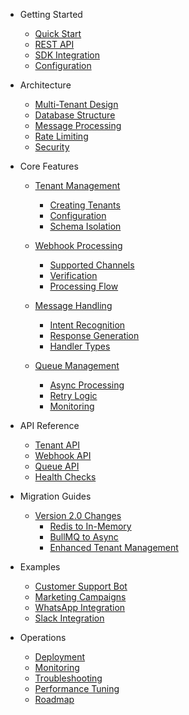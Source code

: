 - Getting Started

  - [Quick Start](about/quickstart.md)
  - [REST API](about/rest-api.md)
  - [SDK Integration](about/sdk.md)
  - [Configuration](about/configuration.md)

- Architecture

  - [Multi-Tenant Design](architecture/multi-tenant.md)
  - [Database Structure](architecture/database.md)
  - [Message Processing](architecture/message-processing.md)
  - [Rate Limiting](architecture/rate-limiting.md)
  - [Security](architecture/security.md)

- Core Features

  - [Tenant Management](features/tenant-management.md)
    - [Creating Tenants](features/tenant-management.md#creating-tenants)
    - [Configuration](features/tenant-management.md#configuration)
    - [Schema Isolation](features/tenant-management.md#schema-isolation)

  - [Webhook Processing](features/webhook-processing.md)
    - [Supported Channels](features/webhook-processing.md#channels)
    - [Verification](features/webhook-processing.md#verification)
    - [Processing Flow](features/webhook-processing.md#flow)

  - [Message Handling](features/message-handling.md)
    - [Intent Recognition](features/message-handling.md#intent-recognition)
    - [Response Generation](features/message-handling.md#responses)
    - [Handler Types](features/message-handling.md#handler-types)

  - [Queue Management](features/queue-management.md)
    - [Async Processing](features/queue-management.md#async-processing)
    - [Retry Logic](features/queue-management.md#retry-logic)
    - [Monitoring](features/queue-management.md#monitoring)

- API Reference

  - [Tenant API](api/tenants.md)
  - [Webhook API](api/webhooks.md)
  - [Queue API](api/queue.md)
  - [Health Checks](api/health.md)

- Migration Guides

  - [Version 2.0 Changes](migration/v2.0.md)
    - [Redis to In-Memory](migration/v2.0.md#redis-migration)
    - [BullMQ to Async](migration/v2.0.md#queue-migration)
    - [Enhanced Tenant Management](migration/v2.0.md#tenant-changes)

- Examples

  - [Customer Support Bot](examples/customer-support.md)
  - [Marketing Campaigns](examples/marketing-bot.md)
  - [WhatsApp Integration](examples/whatsapp-setup.md)
  - [Slack Integration](examples/slack-setup.md)

- Operations

  - [Deployment](other/deployment.md)
  - [Monitoring](other/monitoring.md)
  - [Troubleshooting](other/troubleshooting.md)
  - [Performance Tuning](other/performance.md)
  - [Roadmap](other/roadmap.md)

